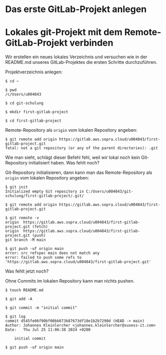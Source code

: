 # Das erste GitLab-Projekt anlegen




# Lokales git-Projekt mit dem Remote-GitLab-Projekt verbinden

Wir erstellen ein neues lokales Verzeichnis und versuchen wie in der README.md unseres GitLab-Projektes die ersten Schritte durchzuführen.

Projektverzeichnis anlegen:
```
$ cd ~

$ pwd
/c/Users/u004843

$ cd git-schulung

$ mkdir first-gitlab-project

$ cd first-gitlab-project
```

Remote-Repository als `origin` vom lokalen Repository angeben:
```
$ git remote add origin https://gitlab.aws.sopra.cloud/u004843/first-gitlab-project.git
fatal: not a git repository (or any of the parent directories): .git
```

Wie man sieht, schlägt dieser Befehl fehl, weil wir lokal noch kein Git-Repository initialisiert haben. Was fehlt noch?

Git-Repository initialisieren, dann kann man das Remote-Repository als `origin` vom lokalen Repository angeben:
```
$ git init
Initialized empty Git repository in C:/Users/u004843/git-schulung/first-gitlab-project/.git/

$ git remote add origin https://gitlab.aws.sopra.cloud/u004843/first-gitlab-project.git

$ git remote -v
origin  https://gitlab.aws.sopra.cloud/u004843/first-gitlab-project.git (fetch)
origin  https://gitlab.aws.sopra.cloud/u004843/first-gitlab-project.git (push)
git branch -M main

$ git push -uf origin main
error: src refspec main does not match any
error: failed to push some refs to 'https://gitlab.aws.sopra.cloud/u004843/first-gitlab-project.git'
```

Was fehlt jetzt noch? 

Ohne Commits im lokalen Repository kann man nichts pushen. 

```
$ touch README.md

$ git add -A

$ git commit -m "initial commit"

$ git log
commit d545fe06f90bf00bb873b87673df18e1b2b7290d (HEAD -> main)
Author: Johannes Kleinlercher <johannes.kleinlercher@suxess-it.com>
Date:   Thu Jul 25 11:06:38 2024 +0200

    initial commit

$ git push -uf origin main
```
